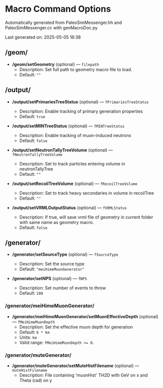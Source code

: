 # Macro Command Options

Automatically generated from PaleoSimMessenger.hh and PaleoSimMessenger.cc with genMacroDoc.py

Last generated on: 2025-05-05 16:38

## /geom/

- **/geom/setGeometry** (optional) — `filepath`
  - Description: Set full path to geometry macro file to load.
  - Default: `""`

## /output/

- **/output/setPrimariesTreeStatus** (optional) — `fPrimariesTreeStatus`
  - Description: Enable tracking of primary generation properties
  - Default: `true`

- **/output/setMINTreeStatus** (optional) — `fMINTreeStatus`
  - Description: Enable tracking of muon-induced neutrons
  - Default: `false`

- **/output/setNeutronTallyTreeVolume** (optional) — `fNeutronTallyTreeVolume`
  - Description: Set to track particles entering volume in neutronTallyTree
  - Default: `""`

- **/output/setRecoilTreeVolume** (optional) — `fRecoilTreeVolume`
  - Description: Set to track heavy secondaries in volume in recoilTree
  - Default: `""`

- **/output/setVRMLOutputStatus** (optional) — `fVRMLStatus`
  - Description: If true, will save vrml file of geometry in current folder with same name as geometry macro.
  - Default: `false`

## /generator/

- **/generator/setSourceType** (optional) — `fSourceType`
  - Description: Set the source type
  - Default: `"meiHimeMuonGenerator"`

- **/generator/setNPS** (optional) — `fNPS`
  - Description: Set number of events to throw
  - Default: `100`

### /generator/meiHimeMuonGenerator/

- **/generator/meiHimeMuonGenerator/setMuonEffectiveDepth** (optional) — `fMeiHimeMuonDepth`
  - Description: Set the effective muon depth for generation
  - Default: `6 * km`
  - Units: `km`
  - Valid range: `fMeiHimeMuonDepth >= 0.`

### /generator/muteGenerator/

- **/generator/muteGenerator/setMuteHistFilename** (optional) — `muteHistFilename`
  - Description: File containing 'muonHist' TH2D with GeV on x and Theta (rad) on y

